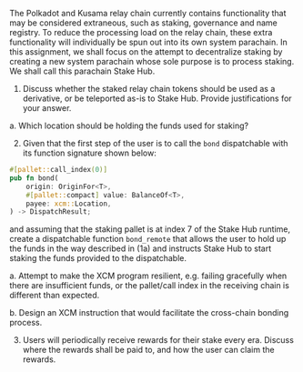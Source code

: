 The Polkadot and Kusama relay chain currently contains functionality that may be considered
extraneous, such as staking, governance and name registry. To reduce the processing load on the
relay chain, these extra functionality will individually be spun out into its own system parachain.
In this assignment, we shall focus on the attempt to decentralize staking by creating a new system
parachain whose sole purpose is to process staking. We shall call this parachain Stake Hub.

1. Discuss whether the staked relay chain tokens should be used as a derivative, or be teleported
as-is to Stake Hub. Provide justifications for your answer.

a. Which location should be holding the funds used for staking?

2. Given that the first step of the user is to call the `bond` dispatchable with its function
signature shown below:

```rust
#[pallet::call_index(0)]
pub fn bond(
    origin: OriginFor<T>,
    #[pallet::compact] value: BalanceOf<T>,
    payee: xcm::Location,
) -> DispatchResult;
```

and assuming that the staking pallet is at index 7 of the Stake Hub runtime, create a dispatchable
function `bond_remote` that allows the user to hold up the funds in the way described in (1a) and
instructs Stake Hub to start staking the funds provided to the dispatchable.

a. Attempt to make the XCM program resilient, e.g. failing gracefully when there are insufficient
funds, or the pallet/call index in the receiving chain is different than expected.

b. Design an XCM instruction that would facilitate the cross-chain bonding process.

3. Users will periodically receive rewards for their stake every era. Discuss where the rewards
shall be paid to, and how the user can claim the rewards.
